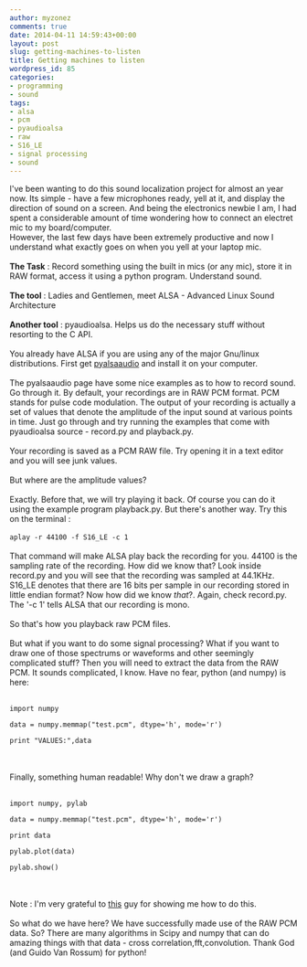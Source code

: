 ```yaml
---
author: myzonez
comments: true
date: 2014-04-11 14:59:43+00:00
layout: post
slug: getting-machines-to-listen
title: Getting machines to listen
wordpress_id: 85
categories:
- programming
- sound
tags:
- alsa
- pcm
- pyaudioalsa
- raw
- S16_LE
- signal processing
- sound
---
```


I've been wanting to do this sound localization project for almost an year now. Its simple - have a few microphones ready, yell at it, and display the direction of sound on a screen. And being the electronics newbie I am, I had spent a considerable amount of time wondering how to connect an electret mic to my board/computer.
<br/>
However, the last few days have been extremely productive and now I understand what exactly goes on when you yell at your laptop mic.
<br/><br/>
**The Task** : Record something using the built in mics (or any mic), store it in RAW format, access it using a python program. Understand sound.
<br/><br/>
**The tool** : Ladies and Gentlemen, meet ALSA - Advanced Linux Sound Architecture
<br/><br/>
**Another tool** : pyaudioalsa. Helps us do the necessary stuff without resorting to the C API.
<br/><br/>
You already have ALSA if you are using any of the major Gnu/linux distributions. First get [pyalsaaudio](http://pyalsaaudio.sourceforge.net/) and install it on your computer.
<br/><br/>
The pyalsaaudio page have some nice examples as to how to record sound. Go through it. By default, your recordings are in RAW PCM format. PCM stands for pulse code modulation. The output of your recording is actually a set of values that denote the amplitude of the input sound at various points in time. Just go through and try running the examples that come with pyaudioalsa source - record.py and playback.py.
<br/><br/>
Your recording is saved as a PCM RAW file. Try opening it in a text editor and you will see junk values. 
<br/><br/>
But where are the amplitude values?
<br/><br/>
Exactly. Before that, we will try playing it back. Of course you can do it using the example program playback.py. But there's another way. Try this on the terminal :
<br/><br/>
`aplay -r 44100 -f S16_LE -c 1 `
<br/><br/>
That command will make ALSA play back the recording for you. 44100 is the sampling rate of the recording. How did we know that? Look inside record.py and you will see that the recording was sampled at 44.1KHz. S16\_LE denotes that there are 16 bits per sample in our recording stored in little endian format? Now how did we know _that_?. Again, check record.py. The '-c 1' tells ALSA that our recording is mono.
<br/><br/>
So that's how you playback raw PCM files.
<br/><br/>
But what if you want to do some signal processing? What if you want to draw one of those spectrums or waveforms and other seemingly complicated stuff? Then you will need to extract the data from the RAW PCM. It sounds complicated, I know. Have no fear, python (and numpy) is here:
<br/><br/>

```
import numpy

data = numpy.memmap("test.pcm", dtype='h', mode='r')

print "VALUES:",data
```

<br/><br/>
Finally, something human readable!
Why don't we draw a graph?
<br/><br/>

```
import numpy, pylab

data = numpy.memmap("test.pcm", dtype='h', mode='r')

print data

pylab.plot(data)

pylab.show()
```

<br/><br/>
Note : I'm very grateful to [this](http://www.swharden.com/blog/2009-06-19-reading-pcm-audio-with-python/) guy for showing me how to do this.
<br/><br/>
So what do we have here? We have successfully made use of the RAW PCM data. So? There are many algorithms in Scipy and numpy that can do amazing things with that data - cross correlation,fft,convolution. Thank God (and Guido Van Rossum) for python!

